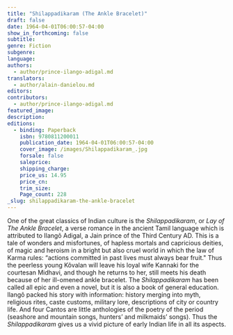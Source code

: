 ```yaml
---
title: "Shilappadikaram (The Ankle Bracelet)"
draft: false
date: 1964-04-01T06:00:57-04:00
show_in_forthcoming: false
subtitle:
genre: Fiction
subgenre:
language:
authors:
  - author/prince-ilango-adigal.md
translators:
  - author/alain-danielou.md
editors:
contributors:
  - author/prince-ilango-adigal.md
featured_image:
description:
editions:
  - binding: Paperback
    isbn: 9780811200011
    publication_date: 1964-04-01T06:00:57-04:00
    cover_image: /images/Shilappadikaram_.jpg
    forsale: false
    saleprice:
    shipping_charge:
    price_us: 14.95
    price_cn:
    trim_size:
    Page_count: 228
_slug: shilappadikaram-the-ankle-bracelet
---
```


One of the great classics of Indian culture is the _Shilappadikaram_, or _Lay of The Ankle Bracelet_, a verse romance in the ancient Tamil language which is attributed to Ilangô Adigal, a Jain prince of the Third Century AD. This is a tale of wonders and misfortunes, of hapless mortals and capricious deities, of magic and heroism in a bright but also cruel world in which the law of Karma rules: “actions committed in past lives must always bear fruit." Thus the peerless young Kôvalan will leave his loyal wife Kannaki for the courtesan Midhavi, and though he returns to her, still meets his death because of her ill-omened ankle bracelet. The _Shilappadikaram_ has been called all epic and even a novel, but it is also a book of general education. llangô packed his story with information: history merging into myth, religious rites, caste customs, military lore, descriptions of city or country life. And four Cantos are little anthologies of the poetry of the period (seashore and mountain songs, hunters’ and milkmaids’ songs). Thus the _Shilappadikaram_ gives us a vivid picture of early Indian life in all its aspects.

